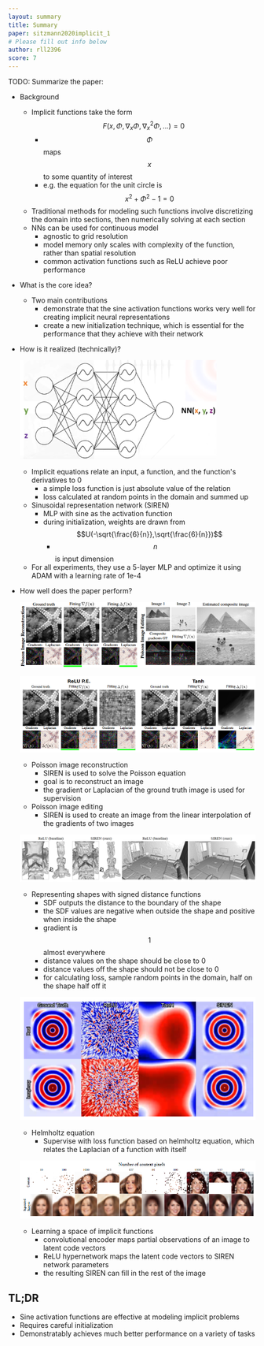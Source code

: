 ```yaml
---
layout: summary
title: Summary
paper: sitzmann2020implicit_1
# Please fill out info below
author: rll2396
score: 7
---
```


TODO: Summarize the paper:
* Background
    * Implicit functions take the form $$F(x, \Phi, \nabla_x\Phi, \nabla_x^2\Phi, \dots) = 0$$
        * $$\Phi$$ maps $$x$$ to some quantity of interest
        * e.g. the equation for the unit circle is $$x^2 + \Phi^2 - 1 = 0$$
    * Traditional methods for modeling such functions involve discretizing the domain into sections, then numerically solving at each section
    * NNs can be used for continuous model
        * agnostic to grid resolution
        * model memory only scales with complexity of the function, rather than spatial resolution
        * common activation functions such as ReLU achieve poor performance
* What is the core idea?
    * Two main contributions
        * demonstrate that the sine activation functions works very well for creating implicit neural representations
        * create a new initialization technique, which is essential for the performance that they achieve with their network
* How is it realized (technically)?

    ![Architecture](sitzmann2020implicit_1a.png)

    * Implicit equations relate an input, a function, and the function's derivatives to 0
        * a simple loss function is just absolute value of the relation
        * loss calculated at random points in the domain and summed up
    * Sinusoidal representation network (SIREN)
        * MLP with sine as the activation function
        * during initialization, weights are drawn from $$U(-\sqrt{\frac{6}{n}},\sqrt{\frac{6}{n}})$$
            * $$n$$ is input dimension
    * For all experiments, they use a 5-layer MLP and optimize it using ADAM with a learning rate of 1e-4

* How well does the paper perform?

    ![Poisson](sitzmann2020implicit_1c.png)

    ![Poisson](sitzmann2020implicit_1f.png)

    * Poisson image reconstruction
        * SIREN is used to solve the Poisson equation
        * goal is to reconstruct an image
        * the gradient or Laplacian of the ground truth image is used for supervision
    * Poisson image editing
        * SIREN is used to create an image from the linear interpolation of the gradients of two images

    ![SDFs](sitzmann2020implicit_1b.png)

    * Representing shapes with signed distance functions
        * SDF outputs the distance to the boundary of the shape
        * the SDF values are negative when outside the shape and positive when inside the shape
        * gradient is $$1$$ almost everywhere
        * distance values on the shape should be close to 0
        * distance values off the shape should not be close to 0
        * for calculating loss, sample random points in the domain, half on the shape half off it

    ![Helmholtz](sitzmann2020implicit_1e.png)

    * Helmholtz equation
        * Supervise with loss function based on helmholtz equation, which relates the Laplacian of a function with itself

    ![CelebA](sitzmann2020implicit_1d.png)

    * Learning a space of implicit functions
        * convolutional encoder maps partial observations of an image to latent code vectors
        * ReLU hypernetwork maps the latent code vectors to SIREN network parameters
        * the resulting SIREN can fill in the rest of the image


## TL;DR
* Sine activation functions are effective at modeling implicit problems
* Requires careful initialization
* Demonstratably achieves much better performance on a variety of tasks
